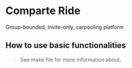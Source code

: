 Comparte Ride
=============

Group-bounded, invite-only, carpooling platform



## How to use basic functionalities

> See make file for more information about.


